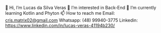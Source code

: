 👋 Hi, I’m Lucas da Silva Veras
👀 I’m interested in Back-End
🌱 I’m currently learning Kotlin and Phyton
📫 How to reach me
Email: cris.matrix02@gmail.com
Whatsapp: (48) 99940-3775
Linkedin: https://www.linkedin.com/in/lucas-veras-41194b230/
